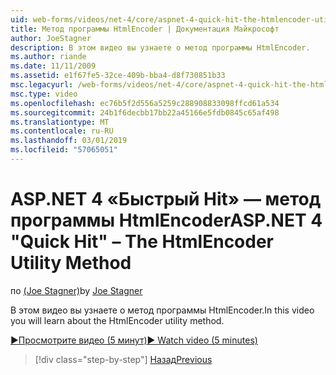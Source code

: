 ```yaml
---
uid: web-forms/videos/net-4/core/aspnet-4-quick-hit-the-htmlencoder-utility-method
title: Метод программы HtmlEncoder | Документация Майкрософт
author: JoeStagner
description: В этом видео вы узнаете о метод программы HtmlEncoder.
ms.author: riande
ms.date: 11/11/2009
ms.assetid: e1f67fe5-32ce-409b-bba4-d8f730851b33
msc.legacyurl: /web-forms/videos/net-4/core/aspnet-4-quick-hit-the-htmlencoder-utility-method
msc.type: video
ms.openlocfilehash: ec76b5f2d556a5259c288908833098ffcd61a534
ms.sourcegitcommit: 24b1f6decbb17bb22a45166e5fdb0845c65af498
ms.translationtype: MT
ms.contentlocale: ru-RU
ms.lasthandoff: 03/01/2019
ms.locfileid: "57065051"
---
```

<a name="aspnet-4-quick-hit--the-htmlencoder-utility-method"></a><span data-ttu-id="e72a1-103">ASP.NET 4 «Быстрый Hit» — метод программы HtmlEncoder</span><span class="sxs-lookup"><span data-stu-id="e72a1-103">ASP.NET 4 "Quick Hit" – The HtmlEncoder Utility Method</span></span>
====================
<span data-ttu-id="e72a1-104">по [(Joe Stagner)](https://github.com/JoeStagner)</span><span class="sxs-lookup"><span data-stu-id="e72a1-104">by [Joe Stagner](https://github.com/JoeStagner)</span></span>

<span data-ttu-id="e72a1-105">В этом видео вы узнаете о метод программы HtmlEncoder.</span><span class="sxs-lookup"><span data-stu-id="e72a1-105">In this video you will learn about the HtmlEncoder utility method.</span></span>

[<span data-ttu-id="e72a1-106">&#9654;Просмотрите видео (5 минут)</span><span class="sxs-lookup"><span data-stu-id="e72a1-106">&#9654; Watch video (5 minutes)</span></span>](https://channel9.msdn.com/Blogs/ASP-NET-Site-Videos/aspnet-4-quick-hit-the-htmlencoder-utility-method)

> [!div class="step-by-step"]
> [<span data-ttu-id="e72a1-107">Назад</span><span class="sxs-lookup"><span data-stu-id="e72a1-107">Previous</span></span>](aspnet-4-quick-hit-predictable-client-ids.md)
